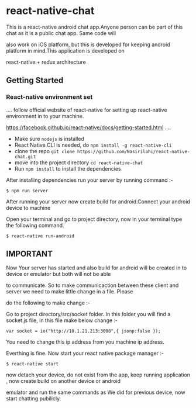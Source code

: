 # react-native-chat

This is a react-native android chat app.Anyone person can be part of this chat as it is a public chat app. Same code will

also work on iOS platform, but this is developed for keeping android platform in mind.This application is developed on 

react-native + redux architecture

## Getting Started

### React-native environment set

....
 follow official website of react-native for setting up react-native environment in to your machine.

https://facebook.github.io/react-native/docs/getting-started.html 
....

* Make sure `nodejs` is installed
* React Native CLI is needed, do `npm install -g react-native-cli`
* clone the repo `git clone https://github.com/Nasirilahi/react-native-chat.git`
* move into the project directory `cd react-native-chat`
* Run `npm install` to install the dependencies


 After installing dependencies run your server by running command :- 
  
```
$ npm run server
```

After running your server now create build for android.Connect your android device to machine 

Open your terminal and go to project directory, now in your terminal type the following command. 

```
$ react-native run-android
```


## IMPORTANT 

Now Your server has started and also build for android will be created in to device or emulator but both will not be able

to communicate. So to make communicaction between these client and server we need to make little change in a file. Please 

do the following to make change :- 

  Go to project directory/src/socket folder. In this folder you will find a socket.js file, in this file make below change :-
  
 ` var socket = io("http://10.1.21.213:3000",{
    jsonp:false
});   `

  You need to change this ip address from you machine ip address.
  
  Everthing is fine. Now start your react native package manager :- 
  
  
```
$ react-native start
```

now detach your device, do not exist from the app, keep running application , now create build on another device or android 

emulator and run the same commands as We did for previous device, now start chatting pubilicly.
